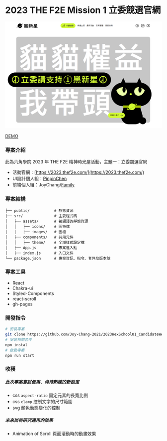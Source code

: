 # 2023 THE F2E Mission 1 立委競選官網

![cover](public/images/cover_readme.png)

[DEMO](https://joy-chang-2021.github.io/2023HexSchool01_CandidateWeb/)

### 專案介紹
此為六角學院 2023 年 THE F2E 精神時光屋活動，主題一：立委競選官網
- 活動官網：[https://2023.thef2e.com/](https://2023.thef2e.com/)
- UI設計個人組：[PinpinChen](https://2023.thef2e.com/users/12061579704054729654)
- 前端個人組：JoyChang/[Family](https://2023.thef2e.com/users/12061579704044466133)

### 專案結構

```shell
├── public/           # 靜態資源
├── src/              # 主要程式碼
│   ├── assets/       # 被編譯的靜態資源
│   │   ├── icons/    # 圖符檔
│   │   ├── images/   # 圖檔
│   ├── components/   # 共用元件
│   │   ├── theme/    # 全域樣式設定檔
│   ├── App.js        # 專案進入點
│   ├── index.js      # 入口文件
└── package.json      # 專案資訊、指令、套件及版本號
```

### 專案工具
- React
- Chakra-ui
- Styled-Components
- react-scroll
- gh-pages

### 開發指令
```bash
# 安裝專案
git clone https://github.com/Joy-Chang-2021/2023HexSchool01_CandidateWeb.git
# 安裝相關套件
npm instal
# 啟動專案
npm run start
```

### 收穫
##### 此次專案嘗試使用、尚待熟練的新設定
- css `aspect-ratio` 固定元素的長寬比例
- css `clamp` 控制文字的尺寸範圍
- svg 顏色動態變化的控制
##### 未來尚待研究運用的效果
- Animation of Scroll 頁面滾動時的動畫效果

